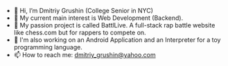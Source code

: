 - 👋 Hi, I’m Dmitriy Grushin (College Senior in NYC) 
- 👀 My current main interest is Web Development (Backend).
- 🌱 My passion project is called BattlLive. A full-stack rap battle website like chess.com but for rappers to compete on.
- 🔬 I'm also working on an Android Application and an Interpreter for a toy programming language. 
- 📫 How to reach me: dmitriy_grushin@yahoo.com

<!---
dmitriygrushin/dmitriygrushin is a ✨ special ✨ repository because its `README.md` (this file) appears on your GitHub profile.
You can click the Preview link to take a look at your changes.
--->
